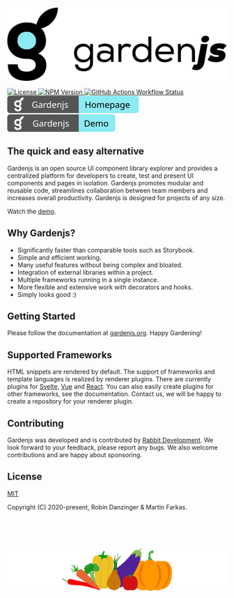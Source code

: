 <p>
  <picture>
    <source media="(prefers-color-scheme: dark)" srcset="src/client/assets/icons/logo_neg.svg">
    <img src="src/client/assets/icons/logo.svg">
  </picture
</p>

<div>
  <a href="https://github.com/gardenjs/gardenjs/blob/main/LICENSE.md">
    <img src="https://img.shields.io/badge/License-MIT-green.svg" alt="License" data-canonical-src="https://img.shields.io/github/license/gardenjs/gardenjs.svg">
  </a>
  <a href="https://www.npmjs.com/package/gardenjs" target="_blank">
    <img alt="NPM Version" src="https://img.shields.io/npm/v/gardenjs?color=blue">
  </a>
  <a href="https://github.com/gardenjs/gardenjs/actions">
    <img alt="GitHub Actions Workflow Status" src="https://img.shields.io/github/actions/workflow/status/gardenjs/gardenjs/npm-publish.yml">
  </a>
  <a href="https://gardenjs.org/" target="_blank">
    <img alt="Gardenjs Website & Docs" src="https://github.com/gardenjs/branding/blob/main/badge/badge_website.svg?raw=true">
  </a>
  <a href="https://demo.gardenjs.org/" target="_blank">
    <img alt="Gardenjs Demo" src="https://github.com/gardenjs/branding/blob/main/badge/badge_demo.svg?raw=true">
  </a>
</div>

## The quick and easy alternative

Gardenjs is an open source UI component library explorer and provides a centralized platform for developers to create, test and present UI components and pages in isolation. Gardenjs promotes modular and reusable code, streamlines collaboration between team members and increases overall productivity. Gardenjs is designed for projects of any size.

Watch the <a href="https://demo.gardenjs.org/">demo</a>.

## Why Gardenjs?

- Significantly faster than comparable tools such as Storybook.
- Simple and efficient working.
- Many useful features without being complex and bloated.
- Integration of external libraries within a project.
- Multiple frameworks running in a single instance.
- More flexible and extensive work with decorators and hooks.
- Simply looks good :)

## Getting Started

Please follow the documentation at <a href="https://gardenjs.org/" target="_blank">gardenjs.org</a>. Happy Gardening!

## Supported Frameworks

HTML snippets are rendered by default. The support of frameworks and template languages is realized by renderer plugins. There are currently plugins for <a href="https://github.com/gardenjs/render-plugin-svelte" target="_blank">Svelte</a>, <a href="https://github.com/gardenjs/render-plugin-vue" target="_blank">Vue</a> and <a href="https://github.com/gardenjs/render-plugin-react" target="_blank">React</a>. You can also easily create plugins for other frameworks, see the documentation. Contact us, we will be happy to create a repository for your renderer plugin.

## Contributing

Gardenjs was developed and is contributed by <a href="https://www.rabbitdevelopment.com" target="_blank">Rabbit Development</a>. We look forward to your feedback, please report any bugs. We also welcome contributions and are happy about sponsoring.

## License

[MIT](https://github.com/gardenjs/gardenjs?tab=MIT-1-ov-file#readme)

Copyright (C) 2020-present, Robin Danzinger & Martin Farkas.

<br><br><br><p align="center"><img src="src/client/assets/icons/vegetables.svg"></p>
